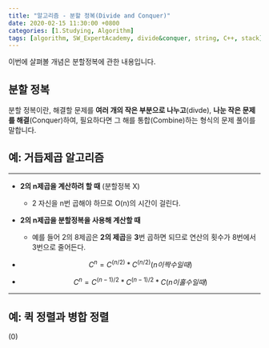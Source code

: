 ```yaml
---
title: "알고리즘 - 분할 정복(Divide and Conquer)"
date: 2020-02-15 11:30:00 +0800
categories: [1.Studying, Algorithm]
tags: [algorithm, SW_ExpertAcademy, divide&conquer, string, C++, stack]
---
```




이번에 살펴볼 개념은 분할정복에 관한 내용입니다.



## 분할 정복

분할 정복이란, 해결할 문제를 **여러 개의 작은 부분으로 나누고**(divde), **나눈 작은 문제를 해결**(Conquer)하여, 필요하다면 그 해를 통합(Combine)하는 형식의 문제 풀이를 말합니다.



## **예: 거듭제곱 알고리즘**

------

* **2의 n제곱을 계산하려 할 때** (분할정복 X)

  * 2 자신을 n번 곱해야 하므로 O(n)의 시간이 걸린다.

* **2의 n제곱을 분할정복을 사용해 계산할 때**

  * 예를 들어 2의 8제곱은 **2의 제곱**을 **3**번 곱하면 되므로 연산의 횟수가 8번에서 3번으로 줄어든다.

* $$
  C^n = C^{(n/2)}*C^{(n/2)} (n이 짝수일 때)
  $$

* $$
  C^n = C^{(n-1)/2}*C^{(n-1)/2}*C (n이 홀수일 때)
  $$

  

------



## **예: 퀵 정렬과 병합 정렬**

(0)
